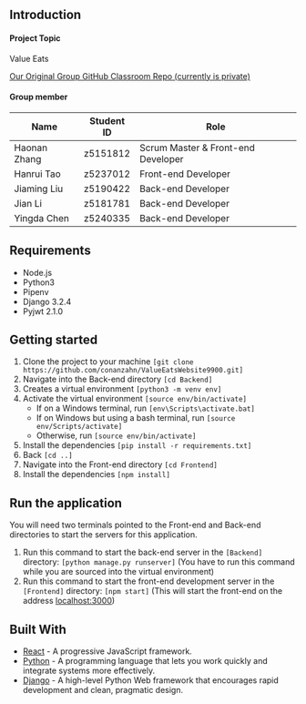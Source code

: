 ## Introduction

#### Project Topic

Value Eats

[Our Original Group GitHub Classroom Repo (currently is private)](https://github.com/COMP3900-9900-Capstone-Project/capstoneproject-comp9900-w18b-developers.git) 

#### Group member

| Name         | Student ID | Role                               |
| ------------ | ---------- | ---------------------------------- |
| Haonan Zhang | z5151812   | Scrum Master & Front-end Developer |
| Hanrui Tao   | z5237012   | Front-end Developer                |
| Jiaming Liu  | z5190422   | Back-end Developer                 |
| Jian Li      | z5181781   | Back-end Developer                 |
| Yingda Chen  | z5240335   | Back-end Developer                 |

## Requirements
* Node.js
* Python3
* Pipenv
* Django 3.2.4
* Pyjwt 2.1.0

## Getting started
1. Clone the project to your machine ```[git clone https://github.com/conanzahn/ValueEatsWebsite9900.git]```
2. Navigate into the Back-end directory ```[cd Backend]```
3. Creates a virtual environment ```[python3 -m venv env]```
4. Activate the virtual environment ```[source env/bin/activate]```
   - If on a Windows terminal, run ```[env\Scripts\activate.bat] ```
   - If on Windows but using a bash terminal, run ```[source env/Scripts/activate]```
   - Otherwise, run ```[source env/bin/activate]```
5. Install the dependencies ```[pip install -r requirements.txt]```
6. Back ```[cd ..]```
7. Navigate into the Front-end directory ```[cd Frontend]```
8. Install the dependencies ```[npm install]```

## Run the application
You will need two terminals pointed to the Front-end and Back-end directories to start the servers for this application.

1. Run this command to start the back-end server in the ```[Backend]``` directory: ```[python manage.py runserver]``` (You have to run this command while you are sourced into the virtual environment)
2. Run this command to start the front-end development server in the ```[Frontend]``` directory: ```[npm start]``` (This will start the front-end on the address [localhost:3000](http://localhost:3000))

## Built With

* [React](https://reactjs.org) - A progressive JavaScript framework.
* [Python](https://www.python.org/) - A programming language that lets you work quickly and integrate systems more effectively.
* [Django](http://djangoproject.org/) - A high-level Python Web framework that encourages rapid development and clean, pragmatic design.

